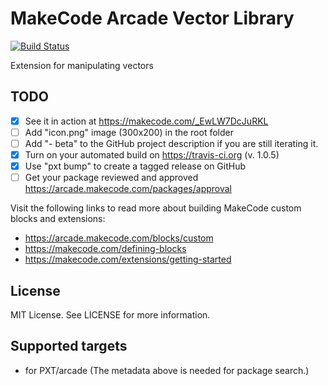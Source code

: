# MakeCode Arcade Vector Library

[![Build Status](https://travis-ci.com/robo-technical-group/pxt-arcade-vector-math.svg?branch=master)](https://travis-ci.com/robo-technical-group/pxt-arcade-vector-math)

Extension for manipulating vectors

## TODO

- [X] See it in action at https://makecode.com/_EwLW7DcJuRKL
- [ ] Add "icon.png" image (300x200) in the root folder
- [ ] Add "- beta" to the GitHub project description if you are still iterating it.
- [X] Turn on your automated build on https://travis-ci.org (v. 1.0.5)
- [X] Use "pxt bump" to create a tagged release on GitHub
- [ ] Get your package reviewed and approved https://arcade.makecode.com/packages/approval

Visit the following links to read more about building MakeCode custom blocks and extensions:
- https://arcade.makecode.com/blocks/custom
- https://makecode.com/defining-blocks
- https://makecode.com/extensions/getting-started

## License

MIT License. See LICENSE for more information.

## Supported targets

* for PXT/arcade
(The metadata above is needed for package search.)

